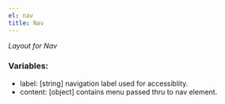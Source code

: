 ```yaml
---
el: nav
title: Nav
---
```

_Layout for Nav_

### Variables:
* label: [string] navigation label used for accessiblity.
* content: [object] contains menu passed thru to nav element.